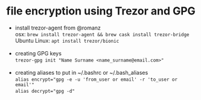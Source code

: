 # file encryption using Trezor and GPG
 * install trezor-agent from @romanz  <br>
osx:  `brew install trezor-agent && brew cask install trezor-bridge` <br>
Ubuntu Linux: `apt install trezor/bionic` <br><br>
 * creating GPG keys  <br>
 `trezor-gpg init "Name Surname <name_surname@email.com>"` <br><br>
 * creating aliases to put in ~/.bashrc or ~/.bash_aliases <br>
 `alias encrypt="gpg -e -u 'from_user or email' -r 'to_user or email'" `<br>
 `alias decrypt="gpg -d"` <br> 